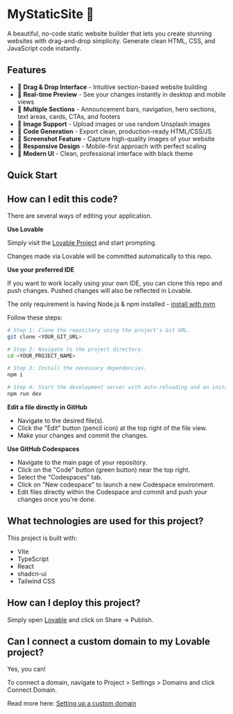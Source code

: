 # MyStaticSite 🍕

A beautiful, no-code static website builder that lets you create stunning websites with drag-and-drop simplicity. Generate clean HTML, CSS, and JavaScript code instantly.

## Features

- 🍔 **Drag & Drop Interface** - Intuitive section-based website building
- 🍕 **Real-time Preview** - See your changes instantly in desktop and mobile views
- 🍞 **Multiple Sections** - Announcement bars, navigation, hero sections, text areas, cards, CTAs, and footers
- 🌮 **Image Support** - Upload images or use random Unsplash images
- 🍜 **Code Generation** - Export clean, production-ready HTML/CSS/JS
- 🍰 **Screenshot Feature** - Capture high-quality images of your website
- 🍩 **Responsive Design** - Mobile-first approach with perfect scaling
- 🍪 **Modern UI** - Clean, professional interface with black theme

## Quick Start

## How can I edit this code?

There are several ways of editing your application.

**Use Lovable**

Simply visit the [Lovable Project](https://lovable.dev/projects/894184d9-0f82-4b0d-a37b-075e5302944e) and start prompting.

Changes made via Lovable will be committed automatically to this repo.

**Use your preferred IDE**

If you want to work locally using your own IDE, you can clone this repo and push changes. Pushed changes will also be reflected in Lovable.

The only requirement is having Node.js & npm installed - [install with nvm](https://github.com/nvm-sh/nvm#installing-and-updating)

Follow these steps:

```sh
# Step 1: Clone the repository using the project's Git URL.
git clone <YOUR_GIT_URL>

# Step 2: Navigate to the project directory.
cd <YOUR_PROJECT_NAME>

# Step 3: Install the necessary dependencies.
npm i

# Step 4: Start the development server with auto-reloading and an instant preview.
npm run dev
```

**Edit a file directly in GitHub**

- Navigate to the desired file(s).
- Click the "Edit" button (pencil icon) at the top right of the file view.
- Make your changes and commit the changes.

**Use GitHub Codespaces**

- Navigate to the main page of your repository.
- Click on the "Code" button (green button) near the top right.
- Select the "Codespaces" tab.
- Click on "New codespace" to launch a new Codespace environment.
- Edit files directly within the Codespace and commit and push your changes once you're done.

## What technologies are used for this project?

This project is built with:

- Vite
- TypeScript
- React
- shadcn-ui
- Tailwind CSS

## How can I deploy this project?

Simply open [Lovable](https://lovable.dev/projects/894184d9-0f82-4b0d-a37b-075e5302944e) and click on Share -> Publish.

## Can I connect a custom domain to my Lovable project?

Yes, you can!

To connect a domain, navigate to Project > Settings > Domains and click Connect Domain.

Read more here: [Setting up a custom domain](https://docs.lovable.dev/tips-tricks/custom-domain#step-by-step-guide)
